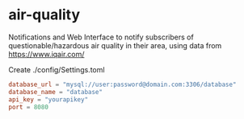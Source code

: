 # air-quality
Notifications and Web Interface to notify subscribers of questionable/hazardous air quality in their area, using data from https://www.iqair.com/


Create ./config/Settings.toml
```toml
database_url = "mysql://user:password@domain.com:3306/database"
database_name = "database"
api_key = "yourapikey"
port = 8080
```
